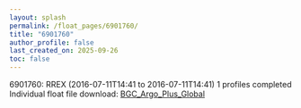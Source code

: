 ```yaml
---
layout: splash
permalink: /float_pages/6901760/
title: "6901760"
author_profile: false
last_created_on: 2025-09-26
toc: false
---
```

 
6901760: RREX (2016-07-11T14:41 to 2016-07-11T14:41)
1 profiles completed
Individual float file download: [BGC_Argo_Plus_Global](https://ftp.soest.hawaii.edu/bgc_argo_plus/Individual_Floats/outliers_removed/6901760_Sprof_processed.nc)
